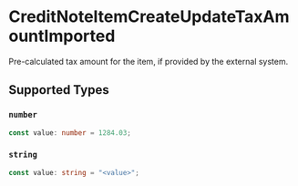 # CreditNoteItemCreateUpdateTaxAmountImported

Pre-calculated tax amount for the item, if provided by the external system.


## Supported Types

### `number`

```typescript
const value: number = 1284.03;
```

### `string`

```typescript
const value: string = "<value>";
```

